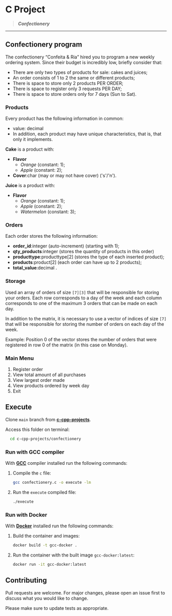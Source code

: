 # C Project

> ***Confectionery***
---

## Confectionery program

The confectionery “Confeita & Ria” hired you to program a new weekly ordering system. Since their budget is incredibly low, briefly consider that:

- There are only two types of products for sale: cakes and juices;
- An order consists of 1 to 2 the same or different products;
- There is space to store only 2 products PER ORDER;
- There is space to register only 3 requests PER DAY;
- There is space to store orders only for 7 days (Sun to Sat).

### Products

Every product has the following information in common:

- value: decimal
- In addition, each product may have unique characteristics, that is, that only it implements.

**Cake** is a product with:

- **Flavor**
  - *Orange* (constant: 1);
  - *Apple* (constant: 2);
- **Cover**:char (may or may not have cover) ('s'/'n').

**Juice** is a product with:

- **Flavor**
  - *Orange* (constant: 1);
  - *Apple* (constant: 2);
  - *Watermelon* (constant: 3);

### Orders

Each order stores the following information:

- **order_id**:integer (auto-increment) (starting with 1);
- **qty_products**:integer (stores the quantity of products in this order)
- **producttype**:producttype[2] (stores the type of each inserted product);
- **products**:product[2] (each order can have up to 2 products);
- **total_value**:decimal .

### Storage

Used an array of orders of size `[7][3]` that will be responsible for storing your orders. Each row corresponds to a day of the week and each column corresponds to one of the maximum 3 orders that can be made on each day.

In addition to the matrix, it is necessary to use a vector of indices of size `[7]` that will be responsible for storing the number of orders on each day of the week.

Example: Position 0 of the vector stores the number of orders that were registered in row 0 of the matrix (in this case on Monday).

### Main Menu

1. Register order
2. View total amount of all purchases
3. View largest order made
4. View products ordered by week day
5. Exit

## Execute

Clone `main` branch from [**c-cpp-projects**](https://github.com/joaohb07/c-cpp-projects).

Access this folder on terminal:

```bash
  cd c-cpp-projects/confectionery
```

### Run with GCC compiler

With [**GCC**](https://gcc.gnu.org/install/) compiler installed run the following commands:

1. Compile the `c` file:

    ```bash
    gcc confectionery.c -o execute -lm
    ```

2. Run the `execute` compiled file:

    ```bash
    ./execute
    ```

### Run with Docker

With [**Docker**](https://www.docker.com/) installed run the following commands:

1. Build the container and images:

    ```bash
    docker build -t gcc-docker .
    ```

2. Run the container with the built image `gcc-docker:latest`:

    ```bash
    docker run -it gcc-docker:latest
    ```

## Contributing

Pull requests are welcome. For major changes, please open an issue first to discuss what you would like to change.

Please make sure to update tests as appropriate.
